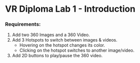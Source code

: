 ﻿# VR Diploma Lab 1 - Introduction

### Requirements:
 1. Add two 360 Images and a 360 Video.
 2. Add 3 Hotspots to switch between images & videos.
    - Hovering on the hotspot changes its color.
    - Clicking on the hotspot switches to another image/video.
 3. Add 2D buttons to play/pause the 360 video.